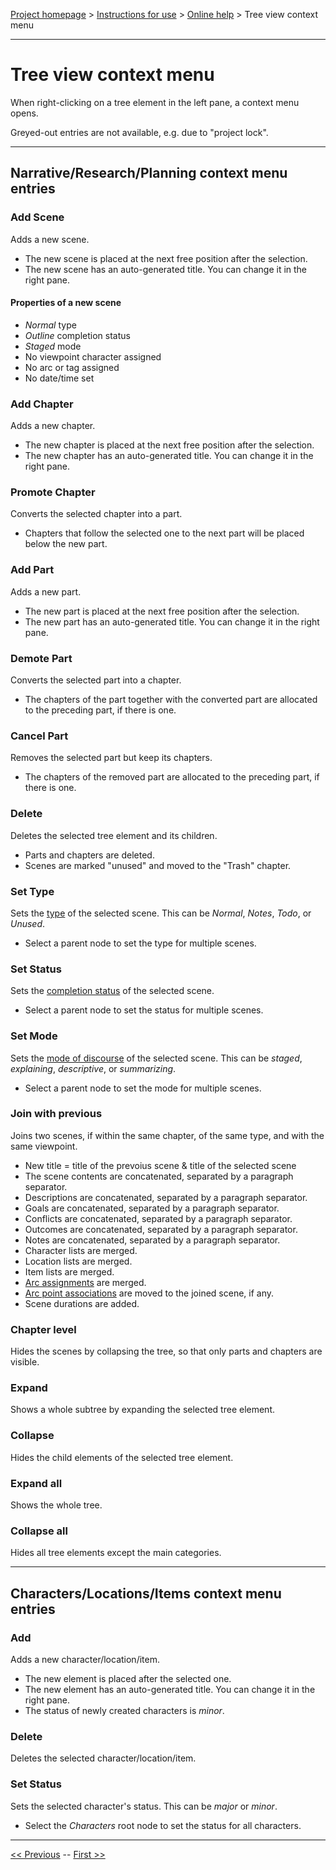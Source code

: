 [Project homepage](../index) > [Instructions for use](../usage) > [Online help](help) > Tree view context menu

--- 

# Tree view context menu

When right-clicking on a tree element in the left pane, a context menu opens. 

Greyed-out entries are not available, e.g. due to "project lock".

---

## Narrative/Research/Planning context menu entries

### Add Scene

Adds a new scene.

- The new scene is placed at the next free position after the selection.
- The new scene has an auto-generated title. You can change it in the right pane.

#### Properties of a new scene

- *Normal* type
- *Outline* completion status
- *Staged* mode
- No viewpoint character assigned
- No arc or tag assigned
- No date/time set

### Add Chapter

Adds a new chapter.

- The new chapter is placed at the next free position after the selection.
- The new chapter has an auto-generated title. You can change it in the right pane.

### Promote Chapter

Converts the selected chapter into a part. 

- Chapters that follow the selected one to the next part will be placed below the new part.

### Add Part

Adds a new part.
- The new part is placed at the next free position after the selection.
- The new part has an auto-generated title. You can change it in the right pane.

### Demote Part

Converts the selected part into a chapter.

- The chapters of the part together with the converted part are allocated to the preceding part, if there is one.

### Cancel Part

Removes the selected part but keep its chapters.

- The chapters of the removed part are allocated to the preceding part, if there is one. 

### Delete

Deletes the selected tree element and its children. 

- Parts and chapters are deleted.
- Scenes are marked "unused" and moved to the "Trash" chapter. 

### Set Type

Sets the [type](basic_concepts#partchapterscene-types) of the selected scene. This can be *Normal*, *Notes*, *Todo*, or *Unused*.

- Select a parent node to set the type for multiple scenes.

### Set Status

Sets the [completion status](basic_concepts#scene-completion-status) of the selected scene.

- Select a parent node to set the status for multiple scenes.

### Set Mode

Sets the [mode of discourse](basic_concepts#mode-of-discourse) of the selected scene. This can be *staged*, *explaining*, *descriptive*, or *summarizing*.

- Select a parent node to set the mode for multiple scenes.

### Join with previous

Joins two scenes, if within the same chapter, of the same type, and with the same viewpoint.

- New title = title of the prevoius scene & title of the selected scene
- The scene contents are concatenated, separated by a paragraph separator.
- Descriptions are concatenated, separated by a paragraph separator.
- Goals are concatenated, separated by a paragraph separator.
- Conflicts are concatenated, separated by a paragraph separator.
- Outcomes are concatenated, separated by a paragraph separator.
- Notes are concatenated, separated by a paragraph separator.
- Character lists are merged.
- Location lists are merged.
- Item lists are merged.
- [Arc assignments](arcs#how-to-assign-scenes-to-arcs) are merged.
- [Arc point associations](arcs#how-to-associate-points-with-scenes) are moved to the joined scene, if any.
- Scene durations are added.

### Chapter level

Hides the scenes by collapsing the tree, so that only parts and chapters are visible.

### Expand

Shows a whole subtree by expanding the selected tree element.

### Collapse

Hides the child elements of the selected tree element.

### Expand all

Shows the whole tree.

### Collapse all

Hides all tree elements except the main categories.

---

## Characters/Locations/Items context menu entries

### Add

Adds a new character/location/item.

- The new element is placed after the selected one.
- The new element has an auto-generated title. You can change it in the right pane.
- The status of newly created characters is *minor*.

### Delete

Deletes the selected character/location/item.

### Set Status

Sets the selected character's status. This can be *major* or *minor*.

- Select the *Characters* root node to set the status for all characters.

---

[<< Previous](tools_menu) -- [First >>](file_menu)
